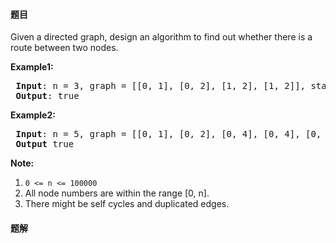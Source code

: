 #### 题目
<p>Given a directed graph, design an algorithm to find out whether there is a route between two nodes.</p>

<p><strong>Example1:</strong></p>

<pre>
<strong> Input</strong>: n = 3, graph = [[0, 1], [0, 2], [1, 2], [1, 2]], start = 0, target = 2
<strong> Output</strong>: true
</pre>

<p><strong>Example2:</strong></p>

<pre>
<strong> Input</strong>: n = 5, graph = [[0, 1], [0, 2], [0, 4], [0, 4], [0, 1], [1, 3], [1, 4], [1, 3], [2, 3], [3, 4]], start = 0, target = 4
<strong> Output</strong> true
</pre>

<p><strong>Note: </strong></p>

<ol>
	<li><code>0 &lt;= n &lt;= 100000</code></li>
	<li>All node numbers are within the range [0, n].</li>
	<li>There might be self cycles and duplicated edges.</li>
</ol>


 #### 题解